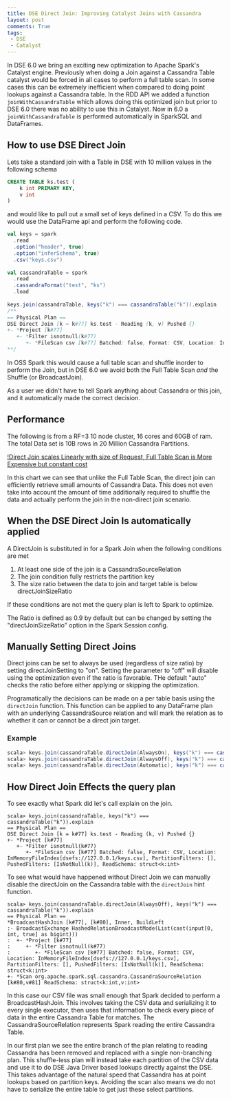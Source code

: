 ```yaml
---
title: DSE Direct Join: Improving Catalyst Joins with Cassandra
layout: post
comments: True
tags:
 - DSE
 - Catalyst
---
```


In DSE 6.0 we bring an exciting new optimization to Apache Spark's Catalyst engine. Previously when
doing a Join against a Cassandra Table catalyst would be forced in all cases to perform a full
table scan. In some cases this can be extremely inefficient when compared to doing point lookups
against a Cassandra table. In the RDD API we added a function `joinWithCassandraTable` which allows 
doing this optimized join but prior to DSE 6.0 there was no ability to use this in Catalyst. Now in
6.0 a `joinWithCassandraTable` is performed automatically in SparkSQL and DataFrames.

## How to use DSE Direct Join 

Lets take a standard join with a Table in DSE with 10 million values in the following schema

```sql
CREATE TABLE ks.test (
    k int PRIMARY KEY,
    v int
)
```

and would like to pull out a small set of keys defined in a CSV. To do this we would use the DataFrame
api and perform the following code.

```scala
val keys = spark
  .read
  .option("header", true)
  .option("inferSchema", true)
  .csv("keys.csv")
 
val cassandraTable = spark
  .read
  .cassandraFormat("test", "ks")
  .load
  
keys.join(cassandraTable, keys("k") === cassandraTable("k")).explain
/**
== Physical Plan ==
DSE Direct Join [k = k#77] ks.test - Reading (k, v) Pushed {}
+- *Project [k#77]
   +- *Filter isnotnull(k#77)
      +- *FileScan csv [k#77] Batched: false, Format: CSV, Location: InMemoryFileIndex[dsefs://127.0.0.1/keys.csv], PartitionFilters: [], PushedFilters: [IsNotNull(k)], ReadSchema: struct<k:int>
**/
```

In OSS Spark this would cause a full table scan and shuffle inorder to perform the Join, but in 
DSE 6.0 we avoid both the Full Table Scan *and* the Shuffle (or BroadcastJoin).

As a user we didn't have to tell Spark anything about Cassandra or this join, and it automatically
made the correct decision. 


## Performance

The following is from a RF=3 10 node cluster, 16 cores and 60GB of ram. The total Data set is 10B
rows in 20 Million Cassandra Partitions.

[!Direct Join scales Linearly with size of Request, Full Table Scan is More Expensive but constant cost](/images/directJoin.png "Direct Join Performance Test")

In this chart we can see that unlike the Full Table Scan, the direct join can efficiently retrieve small amounts of
Cassandra Data. This does not even take into account the amount of time additionally required to shuffle
the data and actually perform the join in the non-direct join scenario.

## When the DSE Direct Join Is automatically applied

A DirectJoin is substituted in for a Spark Join when the following conditions are met

1. At least one side of the join is a CassandraSourceRelation
2. The join condition fully restricts the partition key
3. The size ratio between the data to join and target table is below directJoinSizeRatio

If these conditions are not met the query plan is left to Spark to optimize.

The Ratio is defined as 0.9 by default but can be changed by setting the
"directJoinSizeRatio" option in the Spark Session config.

## Manually Setting Direct Joins

Direct joins can be set to always be used (regardless of size ratio) by setting
directJoinSetting to "on". Setting the parameter to "off" will disable using the
optimization even if the ratio is favorable. THe default "auto" checks the ratio
before either applying or skipping the optimization.

Programatically the decisions can be made on a per table basis using the
`directJoin` function. This function can be applied to any DataFrame plan with an underlying
CassandraSource relation and will mark the relation as to whether it can or cannot be a direct
join target.  

### Example

```scala
scala> keys.join(cassandraTable.directJoin(AlwaysOn), keys("k") === cassandraTable("k")) //Direct Join
scala> keys.join(cassandraTable.directJoin(AlwaysOff), keys("k") === cassandraTable("k")) //Spark Join
scala> keys.join(cassandraTable.directJoin(Automatic), keys("k") === cassandraTable("k")) //Uses size ratio to decide
```

## How Direct Join Effects the query plan

To see exactly what Spark did let's call explain on the join.

```
scala> keys.join(cassandraTable, keys("k") === cassandraTable("k")).explain
== Physical Plan ==
DSE Direct Join [k = k#77] ks.test - Reading (k, v) Pushed {}
+- *Project [k#77]
   +- *Filter isnotnull(k#77)
      +- *FileScan csv [k#77] Batched: false, Format: CSV, Location: InMemoryFileIndex[dsefs://127.0.0.1/keys.csv], PartitionFilters: [], PushedFilters: [IsNotNull(k)], ReadSchema: struct<k:int>
```

To see what would have happened without Direct Join we can manually disable the directJoin on the
Cassandra table with the `directJoin` hint function.

```
scala> keys.join(cassandraTable.directJoin(AlwaysOff), keys("k") === cassandraTable("k")).explain
== Physical Plan ==
*BroadcastHashJoin [k#77], [k#80], Inner, BuildLeft
:- BroadcastExchange HashedRelationBroadcastMode(List(cast(input[0, int, true] as bigint)))
:  +- *Project [k#77]
:     +- *Filter isnotnull(k#77)
:        +- *FileScan csv [k#77] Batched: false, Format: CSV, Location: InMemoryFileIndex[dsefs://127.0.0.1/keys.csv], PartitionFilters: [], PushedFilters: [IsNotNull(k)], ReadSchema: struct<k:int>
+- *Scan org.apache.spark.sql.cassandra.CassandraSourceRelation [k#80,v#81] ReadSchema: struct<k:int,v:int>
```

In this case our CSV file was small enough that Spark decided to perform a BroadcastHashJoin. This
involves taking the CSV data and serializing it to every single executor, then uses that information
to check every piece of data in the entire Cassandra Table for matches. The CassandraSourceRelation
represents Spark reading the entire Cassandra Table.

In our first plan we see the entire branch of the plan relating to reading Cassandra has been removed
and replaced with a single non-branching plan. This shuffle-less plan will instead take each partition
of the CSV data and use it to do DSE Java Driver based lookups directly against the DSE. This takes 
advantage of the natural speed that Cassandra has at point lookups based on partition keys. Avoiding
the scan also means we do not have to serialize the entire table to get just these select partitions.




